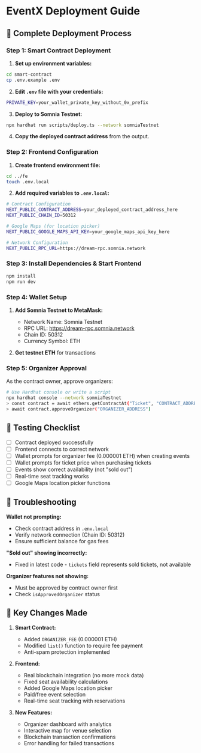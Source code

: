 # EventX Deployment Guide

## 🚀 Complete Deployment Process

### Step 1: Smart Contract Deployment

1. **Set up environment variables:**
```bash
cd smart-contract
cp .env.example .env
```

2. **Edit `.env` file with your credentials:**
```bash
PRIVATE_KEY=your_wallet_private_key_without_0x_prefix
```

3. **Deploy to Somnia Testnet:**
```bash
npx hardhat run scripts/deploy.ts --network somniaTestnet
```

4. **Copy the deployed contract address** from the output.

### Step 2: Frontend Configuration

1. **Create frontend environment file:**
```bash
cd ../fe
touch .env.local
```

2. **Add required variables to `.env.local`:**
```bash
# Contract Configuration
NEXT_PUBLIC_CONTRACT_ADDRESS=your_deployed_contract_address_here
NEXT_PUBLIC_CHAIN_ID=50312

# Google Maps (for location picker)
NEXT_PUBLIC_GOOGLE_MAPS_API_KEY=your_google_maps_api_key_here

# Network Configuration
NEXT_PUBLIC_RPC_URL=https://dream-rpc.somnia.network
```

### Step 3: Install Dependencies & Start Frontend

```bash
npm install
npm run dev
```

### Step 4: Wallet Setup

1. **Add Somnia Testnet to MetaMask:**
   - Network Name: Somnia Testnet
   - RPC URL: https://dream-rpc.somnia.network
   - Chain ID: 50312
   - Currency Symbol: ETH

2. **Get testnet ETH** for transactions

### Step 5: Organizer Approval

As the contract owner, approve organizers:
```bash
# Use Hardhat console or write a script
npx hardhat console --network somniaTestnet
> const contract = await ethers.getContractAt("Ticket", "CONTRACT_ADDRESS")
> await contract.approveOrganizer("ORGANIZER_ADDRESS")
```

## 🧪 Testing Checklist

- [ ] Contract deployed successfully
- [ ] Frontend connects to correct network
- [ ] Wallet prompts for organizer fee (0.000001 ETH) when creating events
- [ ] Wallet prompts for ticket price when purchasing tickets
- [ ] Events show correct availability (not "sold out")
- [ ] Real-time seat tracking works
- [ ] Google Maps location picker functions

## 🔧 Troubleshooting

**Wallet not prompting:**
- Check contract address in `.env.local`
- Verify network connection (Chain ID: 50312)
- Ensure sufficient balance for gas fees

**"Sold out" showing incorrectly:**
- Fixed in latest code - `tickets` field represents sold tickets, not available

**Organizer features not showing:**
- Must be approved by contract owner first
- Check `isApprovedOrganizer` status

## 📝 Key Changes Made

1. **Smart Contract:**
   - Added `ORGANIZER_FEE` (0.000001 ETH)
   - Modified `list()` function to require fee payment
   - Anti-spam protection implemented

2. **Frontend:**
   - Real blockchain integration (no more mock data)
   - Fixed seat availability calculations
   - Added Google Maps location picker
   - Paid/free event selection
   - Real-time seat tracking with reservations

3. **New Features:**
   - Organizer dashboard with analytics
   - Interactive map for venue selection
   - Blockchain transaction confirmations
   - Error handling for failed transactions
